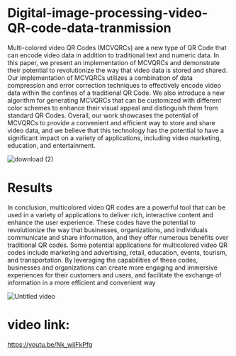 # Digital-image-processing-video-QR-code-data-tranmission
Multi-colored video QR Codes (MCVQRCs) are a
new type of QR Code that can encode video data in addition to
traditional text and numeric data. In this paper, we present an
implementation of MCVQRCs and demonstrate their potential
to revolutionize the way that video data is stored and shared.
Our implementation of MCVQRCs utilizes a combination of data
compression and error correction techniques to effectively encode
video data within the confines of a traditional QR Code. We also
introduce a new algorithm for generating MCVQRCs that can be
customized with different color schemes to enhance their visual
appeal and distinguish them from standard QR Codes. Overall,
our work showcases the potential of MCVQRCs to provide a
convenient and efficient way to store and share video data, and we
believe that this technology has the potential to have a significant
impact on a variety of applications, including video marketing,
education, and entertainment.


![download (2)](https://user-images.githubusercontent.com/62338143/211718160-bb82cd80-736c-464a-8d04-d321dc68b102.png)




# Results

In conclusion, multicolored video QR codes are a powerful tool
that can be used in a variety of applications to deliver rich, interactive
content and enhance the user experience. These codes have the potential
to revolutionize the way that businesses, organizations, and individuals
communicate and share information, and they offer numerous
benefits over traditional QR codes. Some potential applications for
multicolored video QR codes include marketing and advertising,
retail, education, events, tourism, and transportation. By leveraging
the capabilities of these codes, businesses and organizations can
create more engaging and immersive experiences for their customers
and users, and facilitate the exchange of information in a more
efficient and convenient way



![Untitled video](https://user-images.githubusercontent.com/62338143/211208140-c56a7512-0752-46f0-955d-1151241ec6f4.gif)



# video link:
https://youtu.be/Nk_wilFkPfg
